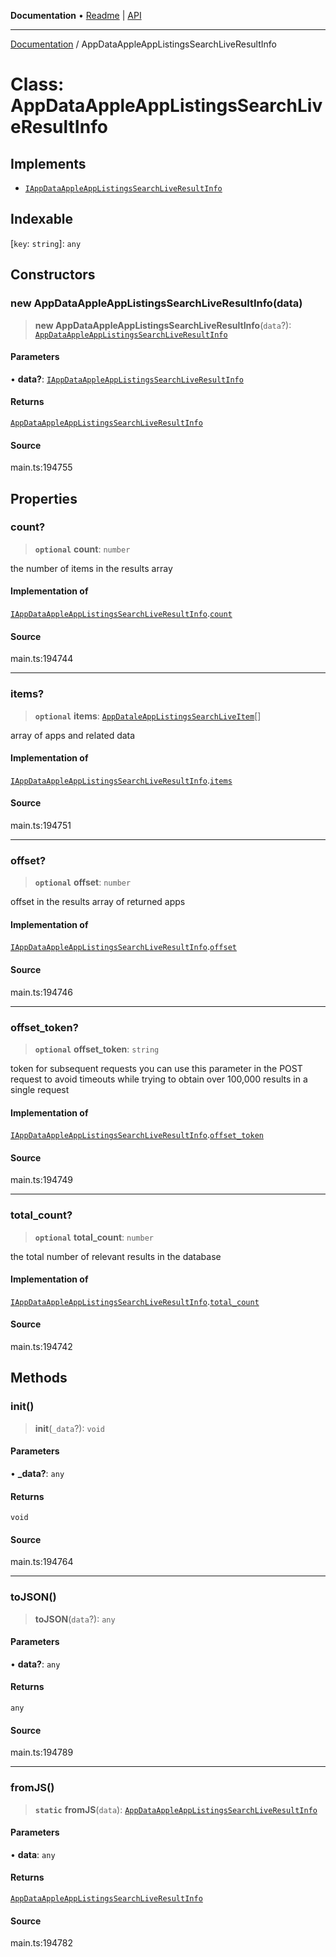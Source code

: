 **Documentation** • [Readme](../README.md) \| [API](../globals.md)

***

[Documentation](../README.md) / AppDataAppleAppListingsSearchLiveResultInfo

# Class: AppDataAppleAppListingsSearchLiveResultInfo

## Implements

- [`IAppDataAppleAppListingsSearchLiveResultInfo`](../interfaces/IAppDataAppleAppListingsSearchLiveResultInfo.md)

## Indexable

 \[`key`: `string`\]: `any`

## Constructors

### new AppDataAppleAppListingsSearchLiveResultInfo(data)

> **new AppDataAppleAppListingsSearchLiveResultInfo**(`data`?): [`AppDataAppleAppListingsSearchLiveResultInfo`](AppDataAppleAppListingsSearchLiveResultInfo.md)

#### Parameters

• **data?**: [`IAppDataAppleAppListingsSearchLiveResultInfo`](../interfaces/IAppDataAppleAppListingsSearchLiveResultInfo.md)

#### Returns

[`AppDataAppleAppListingsSearchLiveResultInfo`](AppDataAppleAppListingsSearchLiveResultInfo.md)

#### Source

main.ts:194755

## Properties

### count?

> **`optional`** **count**: `number`

the number of items in the results array

#### Implementation of

[`IAppDataAppleAppListingsSearchLiveResultInfo`](../interfaces/IAppDataAppleAppListingsSearchLiveResultInfo.md).[`count`](../interfaces/IAppDataAppleAppListingsSearchLiveResultInfo.md#count)

#### Source

main.ts:194744

***

### items?

> **`optional`** **items**: [`AppDataleAppListingsSearchLiveItem`](AppDataleAppListingsSearchLiveItem.md)[]

array of apps and related data

#### Implementation of

[`IAppDataAppleAppListingsSearchLiveResultInfo`](../interfaces/IAppDataAppleAppListingsSearchLiveResultInfo.md).[`items`](../interfaces/IAppDataAppleAppListingsSearchLiveResultInfo.md#items)

#### Source

main.ts:194751

***

### offset?

> **`optional`** **offset**: `number`

offset in the results array of returned apps

#### Implementation of

[`IAppDataAppleAppListingsSearchLiveResultInfo`](../interfaces/IAppDataAppleAppListingsSearchLiveResultInfo.md).[`offset`](../interfaces/IAppDataAppleAppListingsSearchLiveResultInfo.md#offset)

#### Source

main.ts:194746

***

### offset\_token?

> **`optional`** **offset\_token**: `string`

token for subsequent requests
you can use this parameter in the POST request to avoid timeouts while trying to obtain over 100,000 results in a single request

#### Implementation of

[`IAppDataAppleAppListingsSearchLiveResultInfo`](../interfaces/IAppDataAppleAppListingsSearchLiveResultInfo.md).[`offset_token`](../interfaces/IAppDataAppleAppListingsSearchLiveResultInfo.md#offset_token)

#### Source

main.ts:194749

***

### total\_count?

> **`optional`** **total\_count**: `number`

the total number of relevant results in the database

#### Implementation of

[`IAppDataAppleAppListingsSearchLiveResultInfo`](../interfaces/IAppDataAppleAppListingsSearchLiveResultInfo.md).[`total_count`](../interfaces/IAppDataAppleAppListingsSearchLiveResultInfo.md#total_count)

#### Source

main.ts:194742

## Methods

### init()

> **init**(`_data`?): `void`

#### Parameters

• **\_data?**: `any`

#### Returns

`void`

#### Source

main.ts:194764

***

### toJSON()

> **toJSON**(`data`?): `any`

#### Parameters

• **data?**: `any`

#### Returns

`any`

#### Source

main.ts:194789

***

### fromJS()

> **`static`** **fromJS**(`data`): [`AppDataAppleAppListingsSearchLiveResultInfo`](AppDataAppleAppListingsSearchLiveResultInfo.md)

#### Parameters

• **data**: `any`

#### Returns

[`AppDataAppleAppListingsSearchLiveResultInfo`](AppDataAppleAppListingsSearchLiveResultInfo.md)

#### Source

main.ts:194782
